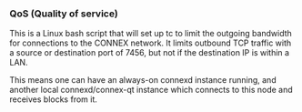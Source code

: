 ### QoS (Quality of service) ###

This is a Linux bash script that will set up tc to limit the outgoing bandwidth for connections to the CONNEX network. It limits outbound TCP traffic with a source or destination port of 7456, but not if the destination IP is within a LAN.

This means one can have an always-on connexd instance running, and another local connexd/connex-qt instance which connects to this node and receives blocks from it.
